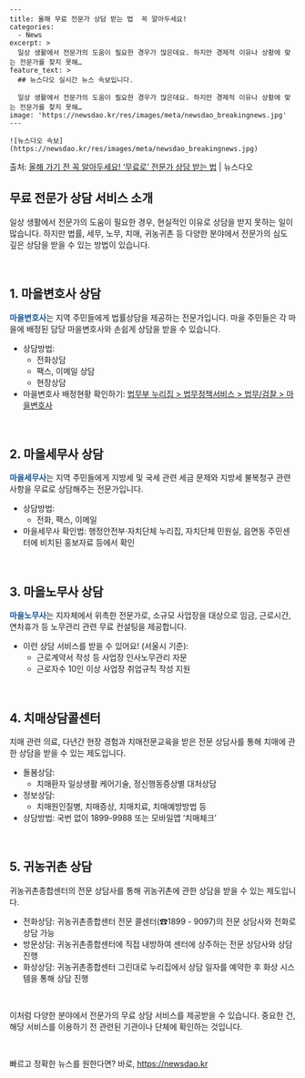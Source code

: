     ---
    title: 올해 무료 전문가 상담 받는 법  꼭 알아두세요!
    categories:
      - News
    excerpt: >
      일상 생활에서 전문가의 도움이 필요한 경우가 많은데요. 하지만 경제적 이유나 상황에 맞는 전문가를 찾지 못해…
    feature_text: >
      ## 뉴스다오 실시간 뉴스 속보입니다.
    
      일상 생활에서 전문가의 도움이 필요한 경우가 많은데요. 하지만 경제적 이유나 상황에 맞는 전문가를 찾지 못해…
    image: 'https://newsdao.kr/res/images/meta/newsdao_breakingnews.jpg'
    ---
    
    ![뉴스다오 속보](https://newsdao.kr/res/images/meta/newsdao_breakingnews.jpg)

<p>출처: <a href="https://newsdao.kr/2893" rel="dofollow">올해 가기 전 꼭 알아두세요! ‘무료로’ 전문가 상담 받는 법</a> | 뉴스다오</p>

<h2 data-ke-size="size26">무료 전문가 상담 서비스 소개</h2>
일상 생활에서 전문가의 도움이 필요한 경우, 현실적인 이유로 상담을 받지 못하는 일이 많습니다. 하지만 법률, 세무, 노무, 치매, 귀농귀촌 등 다양한 분야에서 전문가의 심도 깊은 상담을 받을 수 있는 방법이 있습니다.<p data-ke-size="size16">&nbsp;</p>

<h2 data-ke-size="size20">1. 마을변호사 상담</h2>
<b><span style="color: #1a5490;">마을변호사</span></b>는 지역 주민들에게 법률상담을 제공하는 전문가입니다. 마을 주민들은 각 마을에 배정된 담당 마을변호사와 손쉽게 상담을 받을 수 있습니다.
<ul>
<li>상담방법:
  <ul>
  <li>전화상담</li>
  <li>팩스, 이메일 상담</li>
  <li>현장상담</li>
  </ul>
</li>
<li>마을변호사 배정현황 확인하기: <a href="https://www.law.go.kr">법무부 누리집 > 법무정책서비스 > 법무/검찰 > 마을변호사</a></li>
</ul>
<p data-ke-size="size16">&nbsp;</p>

<h2 data-ke-size="size20">2. 마을세무사 상담</h2>
<b><span style="color: #1a5490;">마을세무사</span></b>는 지역 주민들에게 지방세 및 국세 관련 세금 문제와 지방세 불복청구 관련 사항을 무료로 상담해주는 전문가입니다. 
<ul>
<li>상담방법:
  <ul>
  <li>전화, 팩스, 이메일</li>
  </ul>
</li>
<li>마을세무사 확인법: 행정안전부·자치단체 누리집, 자치단체 민원실, 읍면동 주민센터에 비치된 홍보자료 등에서 확인</li>
</ul>
<p data-ke-size="size16">&nbsp;</p>

<h2 data-ke-size="size20">3. 마을노무사 상담</h2>
<b><span style="color: #1a5490;">마을노무사</span></b>는 지자체에서 위촉한 전문가로, 소규모 사업장을 대상으로 임금, 근로시간, 연차휴가 등 노무관리 관련 무료 컨설팅을 제공합니다. 
<ul>
<li>이런 상담 서비스를 받을 수 있어요! (서울시 기준):
  <ul>
  <li>근로계약서 작성 등 사업장 인사노무관리 자문</li>
  <li>근로자수 10인 이상 사업장 취업규칙 작성 지원</li>
  </ul>
</li>
</ul>
<p data-ke-size="size16">&nbsp;</p>

<h2 data-ke-size="size20">4. 치매상담콜센터</h2>
치매 관련 의료, 다년간 현장 경험과 치매전문교육을 받은 전문 상담사를 통해 치매에 관한 상담을 받을 수 있는 제도입니다.
<ul>
<li>돌봄상담:
  <ul>
  <li>치매환자 일상생활 케어기술, 정신행동증상별 대처상담</li>
  </ul>
</li>
<li>정보상담:
  <ul>
  <li>치매원인질병, 치매증상, 치매치료, 치매예방방법 등</li>
  </ul>
</li>
<li>상담방법: 국번 없이 1899-9988 또는 모바일앱 ‘치매체크’</li>
</ul>
<p data-ke-size="size16">&nbsp;</p>

<h2 data-ke-size="size20">5. 귀농귀촌 상담</h2>
귀농귀촌종합센터의 전문 상담사를 통해 귀농귀촌에 관한 상담을 받을 수 있는 제도입니다.
<ul>
<li>전화상담: 귀농귀촌종합센터 전문 콜센터(☎1899 - 9097)의 전문 상담사와 전화로 상담 가능</li>
<li>방문상담: 귀농귀촌종합센터에 직접 내방하여 센터에 상주하는 전문 상담사와 상담 진행</li>
<li>화상상담: 귀농귀촌종합센터 그린대로 누리집에서 상담 일자를 예약한 후 화상 시스템을 통해 상담 진행</li>
</ul>
<p data-ke-size="size16">&nbsp;</p>

이처럼 다양한 분야에서 전문가의 무료 상담 서비스를 제공받을 수 있습니다. 중요한 건, 해당 서비스를 이용하기 전 관련된 기관이나 단체에 확인하는 것입니다.<p data-ke-size="size16">&nbsp;</p>

<p data-ke-size="size16"></p> 

빠르고 정확한 뉴스를 원한다면? 바로, <a href="https://newsdao.kr" rel="dofollow">https://newsdao.kr</a>


    
